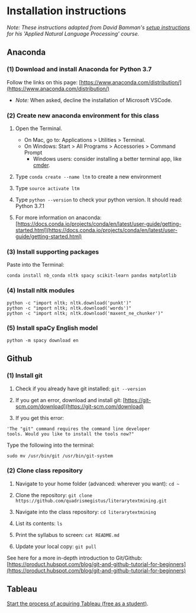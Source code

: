 # Installation instructions

*Note: These instructions adapted from David Bamman's [setup instructions](https://github.com/dbamman/anlp19/tree/master/0.setup) for his 'Applied Natural Language Processing' course.*

## Anaconda


### (1) Download and install Anaconda for Python 3.7

Follow the links on this page: [https://www.anaconda.com/distribution/](https://www.anaconda.com/distribution/)

* *Note:* When asked, decline the installation of Microsoft VSCode.

### (2) Create new anaconda environment for this class

1. Open the Terminal.
	* On Mac, go to: Applications > Utilities > Terminal.
	* On Windows: Start > All Programs > Accessories > Command Prompt
		* Windows users: consider installing a better terminal app, like [cmder](https://cmder.net/).

2. Type ```conda create --name ltm``` to create a new environment

3. Type ```source activate ltm```

4. Type ```python --version``` to check your python version. It should read: Python 3.7.1

5. For more information on anaconda: [https://docs.conda.io/projects/conda/en/latest/user-guide/getting-started.html](https://docs.conda.io/projects/conda/en/latest/user-guide/getting-started.html)

### (3) Install supporting packages

Paste into the Terminal:

```
conda install nb_conda nltk spacy scikit-learn pandas matplotlib
```

### (4) Install nltk modules

```
python -c "import nltk; nltk.download('punkt')"
python -c "import nltk; nltk.download('words')"
python -c "import nltk; nltk.download('maxent_ne_chunker')"
```

### (5) Install spaCy English model

```
python -m spacy download en
```

## Github

### (1) Install git

1. Check if you already have git installed: ```git --version```

2. If you get an error, download and install git: [https://git-scm.com/download](https://git-scm.com/download)

3. If you get this error:

```
'The "git" command requires the command line developer
tools. Would you like to install the tools now?"
```

Type the following into the terminal:

```
sudo mv /usr/bin/git /usr/bin/git-system
```

### (2) Clone class repository

1. Navigate to your home folder (advanced: wherever you want): ```cd ~```

2. Clone the repository: ```git clone https://github.com/quadrismegistus/literarytextmining.git```

3. Navigate into the class repository: ```cd literarytextmining```

4. List its contents: ```ls```

5. Print the syllabus to screen: ```cat README.md```

6. Update your local copy: ```git pull```

See here for a more in-depth introduction to Git/Github: [https://product.hubspot.com/blog/git-and-github-tutorial-for-beginners](https://product.hubspot.com/blog/git-and-github-tutorial-for-beginners)



## Tableau

[Start the process of acquiring Tableau (free as a student)](https://www.tableau.com/academic/students).